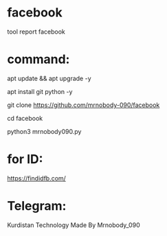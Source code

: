 # facebook
tool report facebook

# command:

apt update && apt upgrade -y

apt install git python -y

git clone https://github.com/mrnobody-090/facebook

cd facebook

python3 mrnobody090.py



# for ID:
https://findidfb.com/


# Telegram:
Kurdistan Technology
Made By Mrnobody_090
